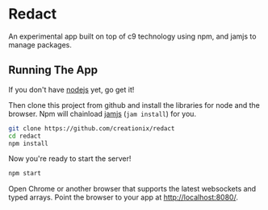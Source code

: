 # Redact

An experimental app built on top of c9 technology using npm, and jamjs to manage packages.

## Running The App

If you don't have [nodejs][] yet, go get it!

Then clone this project from github and install the libraries for node and the browser. Npm will chainload [jamjs] (`jam install`) for you.

```sh
git clone https://github.com/creationix/redact
cd redact
npm install
```

Now you're ready to start the server!

```sh
npm start
```

Open Chrome or another browser that supports the latest websockets and typed arrays.
Point the browser to your app at <http://localhost:8080/>.

[nodejs]: http://nodejs.org>
[jamjs]: http://jamjs.org/
